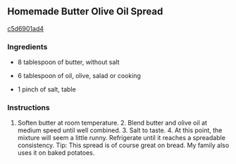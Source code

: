 ## Homemade Butter Olive Oil Spread

[c5d6901ad4](http://tastykitchen.com/recipes/homemade-ingredients/homemade-butter-olive-oil-spread/)

### Ingredients

 - 8 tablespoon of butter, without salt

 - 6 tablespoon of oil, olive, salad or cooking

 - 1 pinch of salt, table

### Instructions

1. Soften butter at room temperature. 2. Blend butter and olive oil at medium speed until well combined. 3. Salt to taste. 4. At this point, the mixture will seem a little runny. Refrigerate until it reaches a spreadable consistency. Tip: This spread is of course great on bread. My family also uses it on baked potatoes.